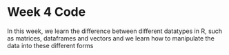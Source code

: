 # Week 4 Code

In this week, we learn the difference between different datatypes in R, such as matrices, dataframes and vectors and we learn how to manipulate the data into these different forms